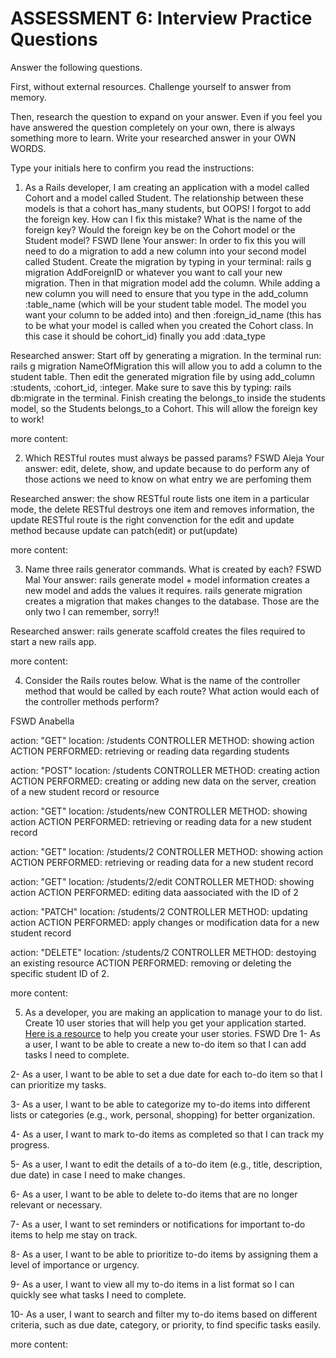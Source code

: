 # ASSESSMENT 6: Interview Practice Questions

Answer the following questions.

First, without external resources. Challenge yourself to answer from memory.

Then, research the question to expand on your answer. Even if you feel you have answered the question completely on your own, there is always something more to learn. Write your researched answer in your OWN WORDS.

Type your initials here to confirm you read the instructions:

1. As a Rails developer, I am creating an application with a model called Cohort and a model called Student. The relationship between these models is that a cohort has_many students, but OOPS! I forgot to add the foreign key. How can I fix this mistake? What is the name of the foreign key? Would the foreign key be on the Cohort model or the Student model?
FSWD Ilene
Your answer: In order to fix this you will need to do a migration to add a new column into your second model called Student. Create the migration by typing in your terminal: rails g migration AddForeignID or whatever you want to call your new migration. Then in that migration model add the column. While adding a new column you will need to ensure that you type in the add_column :table_name (which will be your student table model. The model you want your column to be added into) and then :foreign_id_name (this has to be what your model is called when you created the Cohort class. In this case it should be cohort_id) finally you add :data_type

Researched answer: Start off by generating a migration. In the terminal run: rails g migration NameOfMigration this will allow you to add a column to the student table. Then edit the generated migration file by using add_column :students, :cohort_id, :integer. Make sure to save this by typing: rails db:migrate in the terminal. Finish creating the belongs_to inside the students model, so the Students belongs_to a Cohort. This will allow the foreign key to work!

more content:

2. Which RESTful routes must always be passed params?
FSWD Aleja
Your answer: edit, delete, show, and update because to do perform any of those actions we need to know on what entry we are perfoming them

Researched answer: the show RESTful route lists one item in a particular mode, the delete RESTful destroys one item and removes information, the update RESTful route is the right convenction for the edit and update method because update can patch(edit) or put(update)

more content:

3. Name three rails generator commands. What is created by each?
FSWD Mal
Your answer: rails generate model + model information creates a new model and adds the values it requires. rails generate migration creates a migration that makes changes to the database. Those are the only two I can remember, sorry!!

Researched answer: rails generate scaffold creates the files required to start a new rails app.

more content:

4. Consider the Rails routes below. What is the name of the controller method that would be called by each route? What action would each of the controller methods perform?

FSWD Anabella

action: "GET" location: /students CONTROLLER METHOD: showing action ACTION PERFORMED: retrieving or reading data regarding students

action: "POST" location: /students CONTROLLER METHOD: creating action ACTION PERFORMED: creating or adding new data on the server, creation of a new student record or resource

action: "GET" location: /students/new CONTROLLER METHOD: showing action ACTION PERFORMED: retrieving or reading data for a new student record

action: "GET" location: /students/2 CONTROLLER METHOD: showing action ACTION PERFORMED: retrieving or reading data for a new student record

action: "GET" location: /students/2/edit CONTROLLER METHOD: showing action ACTION PERFORMED: editing data aassociated with the ID of 2

action: "PATCH" location: /students/2 CONTROLLER METHOD: updating action ACTION PERFORMED: apply changes or modification data for a new student record

action: "DELETE" location: /students/2 CONTROLLER METHOD: destoying an existing resource ACTION PERFORMED: removing or deleting the specific student ID of 2.

more content:

5. As a developer, you are making an application to manage your to do list. Create 10 user stories that will help you get your application started. [Here is a resource](https://www.atlassian.com/agile/project-management/user-stories) to help you create your user stories.
FSWD Dre
1- As a user, I want to be able to create a new to-do item so that I can add tasks I need to complete.

2- As a user, I want to be able to set a due date for each to-do item so that I can prioritize my tasks.

3- As a user, I want to be able to categorize my to-do items into different lists or categories (e.g., work, personal, shopping) for better organization.

4- As a user, I want to mark to-do items as completed so that I can track my progress.

5- As a user, I want to edit the details of a to-do item (e.g., title, description, due date) in case I need to make changes.

6- As a user, I want to be able to delete to-do items that are no longer relevant or necessary.

7- As a user, I want to set reminders or notifications for important to-do items to help me stay on track.

8- As a user, I want to be able to prioritize to-do items by assigning them a level of importance or urgency.

9- As a user, I want to view all my to-do items in a list format so I can quickly see what tasks I need to complete.

10- As a user, I want to search and filter my to-do items based on different criteria, such as due date, category, or priority, to find specific tasks easily.

more content:
